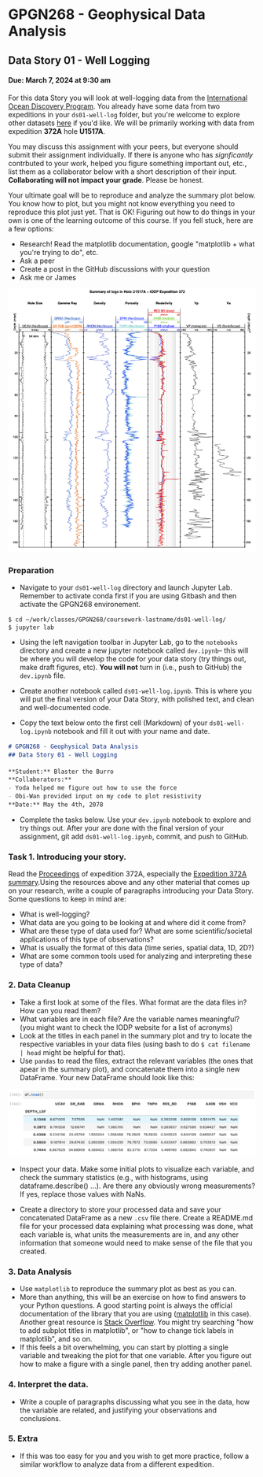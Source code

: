 # GPGN268 - Geophysical Data Analysis
## Data Story 01 - Well Logging
#### Due: March 7, 2024 at 9:30 am

For this data Story you will look at well-logging data from the [International Ocean Discovery Program](https://www.iodp.org/). You already have some data from two expeditions in your `ds01-well-log` folder, but you're welcome to explore other datasets [here](https://mlp.ldeo.columbia.edu/logdb/) if you'd like. We will be primarily working with data from expedition **372A** hole **U1517A**. 

You may discuss this assignment with your peers, but everyone should submit their assignment individually. If there is anyone who has *signficantly* contrbuted to your work, helped you figure something important out, etc., list them as a collaborator below with a short description of their input. **Collaborating will not impact your grade**. Please be honest.

Your ultimate goal will be to reproduce and analyze the summary plot below. You know how to plot, but you might not know everything you need to reproduce this plot just yet. That is OK! Figuring out how to do things in your own is one of the learning outcome of this course. If you fell stuck, here are a few options:

- Research! Read the matplotlib documentation, google "matplotlib + what you're trying to do", etc.
- Ask a peer
- Create a post in the GitHub discussions with your question
- Ask me or James

![](media/372-U1517A_log_summary.png)

### Preparation

- Navigate to your `ds01-well-log` directory and launch Jupyter Lab. Remember to activate conda first if you are using Gitbash and then activate the GPGN268 environement.

```
$ cd ~/work/classes/GPGN268/coursework-lastname/ds01-well-log/
$ jupyter lab
```

- Using the left navigation toolbar in Jupyter Lab, go to the `notebooks` directory and create a new jupyter notebook called `dev.ipynb`– this will be where you will develop the code for your data story (try things out, make draft figures, etc). **You will not** turn in (i.e., push to GitHub) the `dev.ipynb` file. 

- Create another notebook called `ds01-well-log.ipynb`. This is where you will put the final version of your Data Story, with polished text, and clean and well-documented code.

- Copy the text below onto the first cell (Markdown) of your `ds01-well-log.ipynb` notebook and fill it out with your name and date.

```markdown
# GPGN268 - Geophysical Data Analysis
## Data Story 01 - Well Logging

**Student:** Blaster the Burro 
**Collaborators:**
- Yoda helped me figure out how to use the force
- Obi-Wan provided input on my code to plot resistivity
**Date:** May the 4th, 2078
```

- Complete the tasks below. Use your `dev.ipynb` notebook to explore and try things out. After your are done with the final version of your assignment, git add `ds01-well-log.ipynb`, commit, and push to GitHub.


### Task 1. Introducing your story. 

Read the [Proceedings](http://publications.iodp.org/proceedings/372A/372Atitle.html) of expedition 372A, especially the [Expedition 372A summary](http://publications.iodp.org/proceedings/372A/EXP_REPT/CHAPTERS/372A_101.PDF).Using the resources above and any other material that comes up on your research, write a couple of paragraphs introducing your Data Story. Some questions to keep in mind are:

- What is well-logging? 
- What data are you going to be looking at and where did it come from?
- What are these type of data used for? What are some scientific/societal applications of this type of observations? 
- What is usually the format of this data (time series, spatial data, 1D, 2D?)
- What are some common tools used for analyzing and interpreting these type of data?

### 2. Data Cleanup
- Take a first look at some of the files. What format are the data files in? How can you read them?
- What variables are in each file? Are the variable names meaningful? (you might want to check the IODP website for a list of acronyms)
- Look at the titles in each panel in the summary plot and try to locate the respective variables in your data files (using bash to do `$ cat filename | head` might be helpful for that).
- Use `pandas` to read the files, extract the relevant variables (the ones that apear in the summary plot), and concatenate them into a single new DataFrame. Your new DataFrame should look like this:

![](media/dataframe-example.png)

- Inspect your data. Make some initial plots to visualize each variable, and check the summary statistics (e.g., with histograms, using dataframe.describe() ...). Are there any obviously wrong measurements? If yes, replace those values with NaNs.

- Create a directory to store your processed data and save your concatenated DataFrame as a new `.csv` file there. Create a README.md file for your processed data explaining what processing was done, what each variable is, what units the measurements are in, and any other information that someone would need to make sense of the file that you created.


### 3. Data Analysis

- Use `matplotlib` to reproduce the summary plot as best as you can. 
- More than anything, this will be an exercise on how to find answers to your Python questions. A good starting point is always the official documentation of the library that you are using ([matplotlib](https://matplotlib.org/) in this case). Another great resource is [Stack Overflow](https://stackoverflow.com/). You might try searching "how to add subplot titles in matplotlib", or "how to change tick labels in matplotlib", and so on.
- If this feels a bit overwhelming, you can start by plotting a single variable and tweaking the plot for that one variable. After you figure out how to make a figure with a single panel, then try adding another panel.

### 4. Interpret the data. 
- Write a couple of paragraphs discussing what you see in the data, how the variable are related, and justifying your observations and conclusions.

### 5. Extra
- If this was too easy for you and you wish to get more practice, follow a similar workflow to analyze data from a different expedition.
